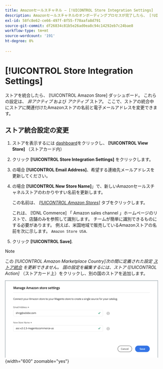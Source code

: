 ```yaml
---
title: Amazonセールスチャネル — [!UICONTROL Store Integration Settings]
description: Amazonセールスチャネルのオンボーディングプロセスが完了したら、 [!UICONTROL Amazon Store] dashboard
exl-id: 58fc8e62-ce66-497f-8f55-f70aafa8d791
source-git-commit: df26834c81b5e26ad0ea8c94c14292eb7c24bae8
workflow-type: tm+mt
source-wordcount: '191'
ht-degree: 0%

---
```


# [!UICONTROL Store Integration Settings]

ストアを統合したら、 [!UICONTROL Amazon Store] ダッシュボード。 これらの設定は、 *非アクティブ* および *アクティブ* ストア。 ここで、ストアの統合中にストアに関連付けたAmazonストアの名前と電子メールアドレスを変更できます。

## ストア統合設定の変更

1. ストアを表示するには [dashboard](./amazon-store-dashboard.md)をクリックし、 **[!UICONTROL View Store]** （ストアカード内）

1. クリック **[!UICONTROL Store Integration Settings]** をクリックします。

1. の場合 **[!UICONTROL Email Address]**、希望する連絡先メールアドレスを更新してください。

1. の場合 **[!UICONTROL New Store Name]**」で、新しいAmazonセールスチャネルストアのわかりやすい名前を更新します。

   この名前は、 [_[!UICONTROL Amazon Stores]_](./managing-stores.md) タブをクリックします。

   これは、 [!DNL Commerce] 「 Amazon sales channel 」ホームページのリストで、店舗のみを参照して識別します。 チームが簡単に識別できるものにする必要があります。 例えば、米国地域で販売しているAmazonストアの名前を次に示します。 `Amazon Store USA`.

1. クリック **[!UICONTROL Save]**.

>[!NOTE]
>
>この _[!UICONTROL Amazon Marketplace Country]_次の間に定義された設定 [ストア統合](./store-integration.md) を更新できません。 国の設定を編集するには、ストア (_[!UICONTROL Action]_ （ストアカード上）をクリックし、別の国のストアを追加します。

![ストア統合設定](assets/amazon-store-settings.png){width="600" zoomable="yes"}
